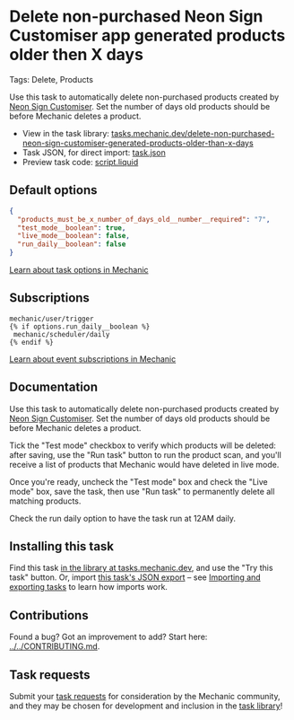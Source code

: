 # Delete non-purchased Neon Sign Customiser app generated products older then X days

Tags: Delete, Products

Use this task to automatically delete non-purchased products created by [Neon Sign Customiser](https://apps.shopify.com/neon-product-customiser). Set the number of days old products should be before Mechanic deletes a product.

* View in the task library: [tasks.mechanic.dev/delete-non-purchased-neon-sign-customiser-generated-products-older-than-x-days](https://tasks.mechanic.dev/delete-non-purchased-neon-sign-customiser-generated-products-older-than-x-days)
* Task JSON, for direct import: [task.json](../../tasks/delete-non-purchased-neon-sign-customiser-generated-products-older-than-x-days.json)
* Preview task code: [script.liquid](./script.liquid)

## Default options

```json
{
  "products_must_be_x_number_of_days_old__number__required": "7",
  "test_mode__boolean": true,
  "live_mode__boolean": false,
  "run_daily__boolean": false
}
```

[Learn about task options in Mechanic](https://learn.mechanic.dev/core/tasks/options)

## Subscriptions

```liquid
mechanic/user/trigger
{% if options.run_daily__boolean %}
 mechanic/scheduler/daily
{% endif %}
```

[Learn about event subscriptions in Mechanic](https://learn.mechanic.dev/core/tasks/subscriptions)

## Documentation

Use this task to automatically delete non-purchased products created by [Neon Sign Customiser](https://apps.shopify.com/neon-product-customiser). Set the number of days old products should be before Mechanic deletes a product.

Tick the "Test mode" checkbox to verify which products will be deleted: after saving, use the "Run task" button to run the product scan, and you'll receive a list of products that Mechanic would have deleted in live mode. 

Once you're ready, uncheck the "Test mode" box and check the "Live mode" box, save the task, then use "Run task" to permanently delete all matching products.

Check the run daily option to have the task run at 12AM daily.


## Installing this task

Find this task [in the library at tasks.mechanic.dev](https://tasks.mechanic.dev/delete-non-purchased-neon-sign-customiser-generated-products-older-than-x-days), and use the "Try this task" button. Or, import [this task's JSON export](../../tasks/delete-non-purchased-neon-sign-customiser-generated-products-older-than-x-days.json) – see [Importing and exporting tasks](https://learn.mechanic.dev/core/tasks/import-and-export) to learn how imports work.

## Contributions

Found a bug? Got an improvement to add? Start here: [../../CONTRIBUTING.md](../../CONTRIBUTING.md).

## Task requests

Submit your [task requests](https://mechanic.canny.io/task-requests) for consideration by the Mechanic community, and they may be chosen for development and inclusion in the [task library](https://tasks.mechanic.dev/)!
